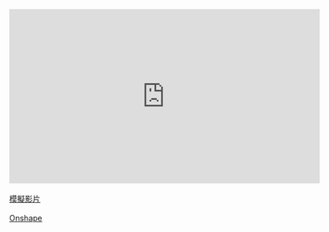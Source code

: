 <iframe width="560" height="315" src="https://www.youtube.com/watch?v=nxqSU_jvw_0&feature=youtu.be" frameborder="0" allow="autoplay; encrypted-media" allowfullscreen></iframe>
</br>
</br>
<a href="https://www.youtube.com/watch?v=nxqSU_jvw_0&feature=youtu.be">模擬影片</a>
</br>
</br>
<a href="https://cad.onshape.com/documents/a472fb4cb5603cf3f2f65d08/w/9f506090024475c21e4c3de1/e/c39d136b7fa811b962ea1ed3
">Onshape</a>

